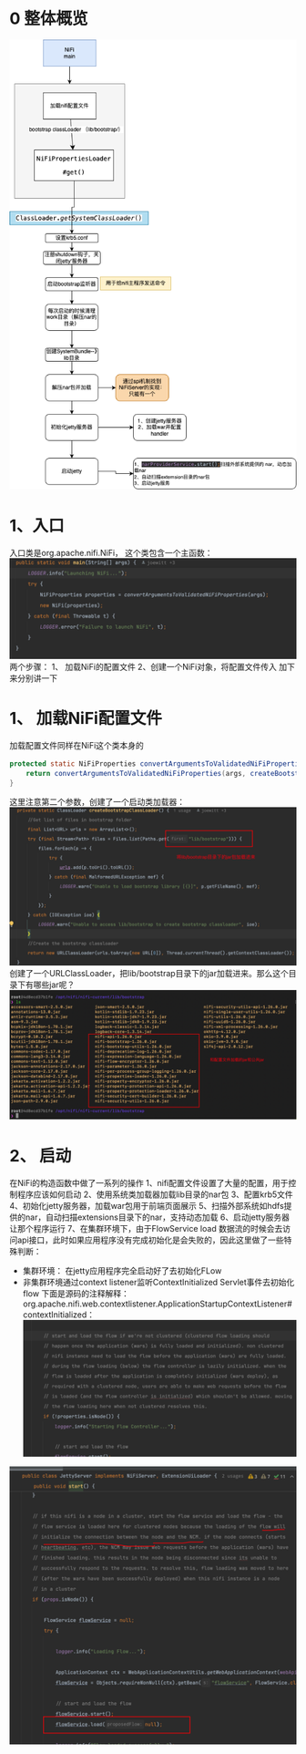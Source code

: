 # 0 整体概览

![](NiFi启动过程/nifi启动流程.png)

# 1、入口
入口类是org.apache.nifi.NiFi， 这个类包含一个主函数：
![](NiFi启动过程/file-20241208213918398.png)
两个步骤：
1、 加载NiFi的配置文件
2、创建一个NiFi对象，将配置文件传入
加下来分别讲一下

# 1、  加载NiFi配置文件
加载配置文件同样在NiFi这个类本身的
```java
protected static NiFiProperties convertArgumentsToValidatedNiFiProperties(String[] args) {  
    return convertArgumentsToValidatedNiFiProperties(args, createBootstrapClassLoader());  
}
```
这里注意第二个参数，创建了一个启动类加载器：
![](NiFi启动过程/file-20241208214428746.png)
创建了一个URLClassLoader，把lib/bootstrap目录下的jar加载进来。那么这个目录下有哪些jar呢？
![](NiFi启动过程/file-20241208214719769.png)


# 2、 启动
在NiFi的构造函数中做了一系列的操作
1、nifi配置文件设置了大量的配置，用于控制程序应该如何启动
2、使用系统类加载器加载lib目录的nar包
3、配置krb5文件
4、初始化jetty服务器，加载war包用于前端页面展示
5、扫描外部系统如hdfs提供的nar，自动扫描extensions目录下的nar，支持动态加载
6、启动jetty服务器让那个程序运行
7、在集群环境下，由于FlowService load 数据流的时候会去访问api接口，此时如果应用程序没有完成初始化是会失败的，因此这里做了一些特殊判断：
-  集群环境： 在jetty应用程序完全启动好了去初始化FLow
- 非集群环境通过context listener监听ContextInitialized Servlet事件去初始化flow
下面是源码的注释解释：
org.apache.nifi.web.contextlistener.ApplicationStartupContextListener#contextInitialized：
![](NiFi启动过程/file-20241209001650379.png)

![](NiFi启动过程/file-20241209001857136.png)
